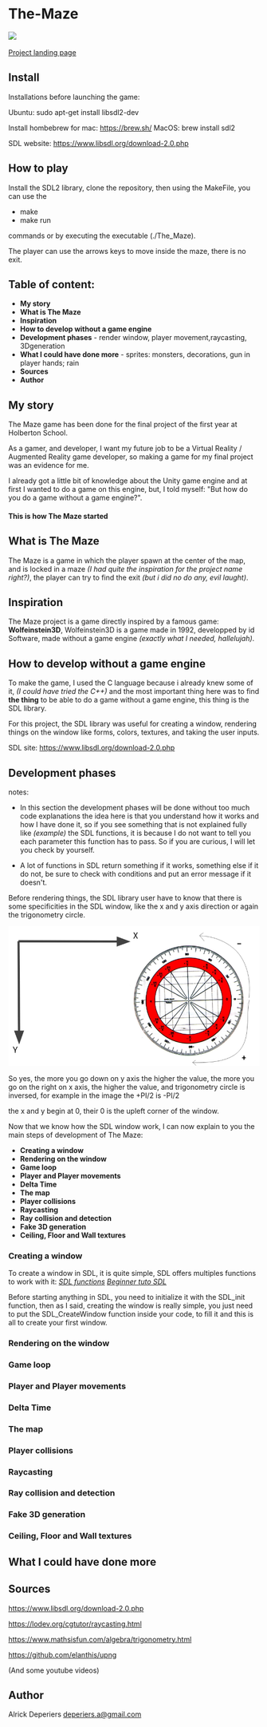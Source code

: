 # The-Maze

![](readme_images/maze.gif)

[Project landing page](https://deperiersa.wixsite.com/the-maze)

## Install

Installations before launching the game:

Ubuntu: sudo apt-get install libsdl2-dev

Install hombebrew for mac: https://brew.sh/
MacOS: brew install sdl2

SDL website: https://www.libsdl.org/download-2.0.php

## How to play

Install the SDL2 library, clone the repository, then using the MakeFile, you can use the
- make
- make run

commands or by executing the executable (./The_Maze).

The player can use the arrows keys to move inside the maze, there is no exit.

## Table of content: 

- **My story**
- **What is The Maze**
- **Inspiration**
- **How to develop without a game engine**
- **Development phases** - render window, player movement,raycasting, 3Dgeneration
- **What I could have done more** - sprites: monsters, decorations, gun in player hands; rain
- **Sources**
- **Author**


## My story

The Maze game has been done for the final project of the first year at Holberton School.

As a gamer, and developer, I want my future job to be a Virtual Reality / Augmented Reality game developer,
so making a game for my final project was an evidence for me.

I already got a little bit of knowledge about the Unity game engine and at first I wanted to do a game
on this engine, but, I told myself: "But how do you do a game without a game engine?".

#### **This is how The Maze started**

## What is The Maze

The Maze is a game in which the player spawn at the center of the map, and is locked
in a maze *(I had quite the inspiration for the project name right?)*, the player can try to find the exit *(but i did no do any, evil laught)*.

## Inspiration

The Maze project is a game directly inspired by a famous game: **Wolfeinstein3D**,
Wolfeinstein3D is a game made in 1992, developped by id Software, made without a game engine *(exactly what I needed, hallelujah)*.

## How to develop without a game engine

To make the game, I used the C language because i already knew some of it, *(I could have tried the C++)*
and the most important thing here was to find **the thing** to be able to do a game without a game engine,
this thing is the SDL library.

For this project, the SDL library was useful for creating a window, rendering things on the window like forms, colors, textures, and taking the user inputs.

SDL site: https://www.libsdl.org/download-2.0.php

## Development phases

notes:
- In this section the development phases will be done without too much code explanations the idea here is that you understand how it works and how I have done it, so if you see something that is not explained fully like *(example)* the SDL functions, it is because I do not want to tell you each parameter this function has to pass. So if you are curious, I will let you check by yourself.

- A lot of functions in SDL return something if it works, something else if it do not, be sure to check with conditions and put an error message if it doesn't.


Before rendering things, the SDL library user have to know that there is some specificities in the SDL window, like the x and y axis direction or again the trigonometry circle.

![](readme_images/axe_trigonometry.png)

So yes, the more you go down on y axis the higher the value,
the more you go on the right on x axis, the higher the value,
and trigonometry circle is inversed, for example in the image the +PI/2 is -PI/2

the x and y begin at 0, their 0 is the upleft corner of the window.

Now that we know how the SDL window work, I can now explain to you the main steps of development of The Maze:

- **Creating a window**
- **Rendering on the window**
- **Game loop**
- **Player and Player movements**
- **Delta Time**
- **The map**
- **Player collisions**
- **Raycasting**
- **Ray collision and detection**
- **Fake 3D generation**
- **Ceiling, Floor and Wall textures**


### **Creating a window**

To create a window in SDL, it is quite simple, SDL offers multiples functions to work with it: 
*[SDL functions](https://wiki.libsdl.org/CategoryAPI)*
*[Beginner tuto SDL](https://zestedesavoir.com/tutoriels/1014/utiliser-la-sdl-en-langage-c/)*


Before starting anything in SDL, you need to initialize it with the SDL_init function, then as I said, creating the window is really simple, you just need to put the SDL_CreateWindow function inside your code, to fill it and this is all to create your first window.



### **Rendering on the window**
### **Game loop**
### **Player and Player movements**
### **Delta Time**
### **The map**
### **Player collisions**
### **Raycasting**
### **Ray collision and detection**
### **Fake 3D generation**
### **Ceiling, Floor and Wall textures**


## What I could have done more


## Sources

https://www.libsdl.org/download-2.0.php

https://lodev.org/cgtutor/raycasting.html

https://www.mathsisfun.com/algebra/trigonometry.html

https://github.com/elanthis/upng

(And some youtube videos)

## Author

Alrick Deperiers <deperiers.a@gmail.com>
